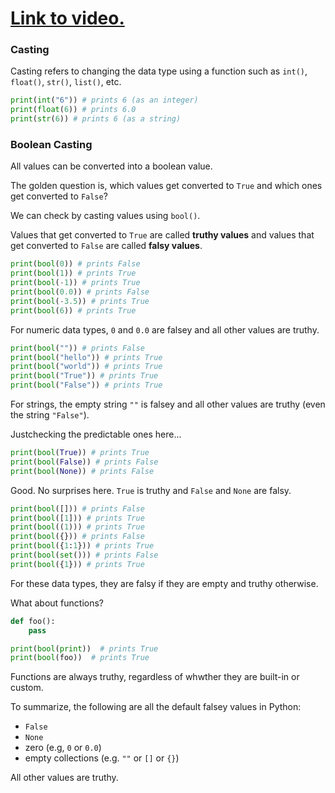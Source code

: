 # [Link to video.](https://www.youtube.com/watch?v=EhzPaPsFaPE&list=PLVD25niNi0BlmvOqMeaJBWcLQyO_HUTDw)

### Casting

Casting refers to changing the data type using a function such as `int()`, `float()`, `str()`, `list()`, etc.

```python
print(int("6")) # prints 6 (as an integer)
print(float(6)) # prints 6.0
print(str(6)) # prints 6 (as a string)
```

### Boolean Casting

All values can be converted into a boolean value.

The golden question is, which values get converted to `True` and which ones get converted to `False`?

We can check by casting values using `bool()`.

Values that get converted to `True` are called **truthy values** and values that get converted to `False` are called **falsy values**.

```python
print(bool(0)) # prints False
print(bool(1)) # prints True
print(bool(-1)) # prints True
print(bool(0.0)) # prints False
print(bool(-3.5)) # prints True
print(bool(6)) # prints True
```

For numeric data types, `0` and `0.0` are falsey and all other values are truthy.

```python
print(bool("")) # prints False
print(bool("hello")) # prints True
print(bool("world")) # prints True
print(bool("True")) # prints True
print(bool("False")) # prints True
```

For strings, the empty string `""` is falsey and all other values are truthy (even the string `"False"`).

Justchecking the predictable ones here...

```python
print(bool(True)) # prints True
print(bool(False)) # prints False
print(bool(None)) # prints False
```

Good. No surprises here. `True` is truthy and `False` and `None` are falsy.

```python
print(bool([])) # prints False
print(bool([1])) # prints True
print(bool((1))) # prints True
print(bool({})) # prints False
print(bool({1:1})) # prints True
print(bool(set())) # prints False
print(bool({1})) # prints True
```

For these data types, they are falsy if they are empty and truthy otherwise.

What about functions?

```python
def foo():
    pass

print(bool(print))  # prints True
print(bool(foo))  # prints True
```

Functions are always truthy, regardless of whwther they are built-in or custom.

To summarize, the following are all the default falsey values in Python:

* `False`
* `None`
* zero (e.g, `0` or `0.0`)
* empty collections (e.g. `""` or `[]` or `{}`)

All other values are truthy.
